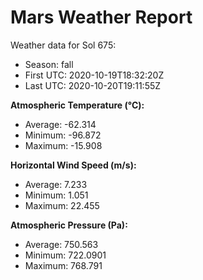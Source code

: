 # Mars Weather Report
Weather data for Sol 675:
- Season: fall
- First UTC: 2020-10-19T18:32:20Z
- Last UTC: 2020-10-20T19:11:55Z

**Atmospheric Temperature (°C):**
- Average: -62.314
- Minimum: -96.872
- Maximum: -15.908

**Horizontal Wind Speed (m/s):**
- Average: 7.233
- Minimum: 1.051
- Maximum: 22.455

**Atmospheric Pressure (Pa):**
- Average: 750.563
- Minimum: 722.0901
- Maximum: 768.791
